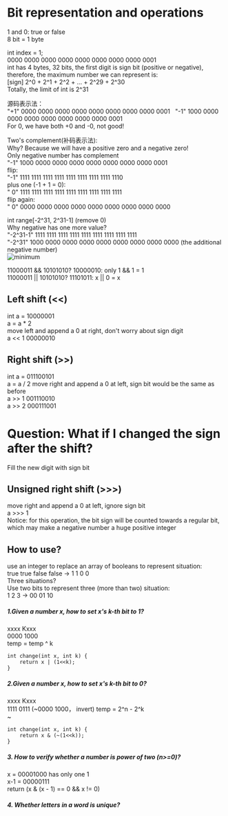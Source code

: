 # Bit representation and operations

1 and 0: true or false  
8 bit = 1 byte


int index = 1;  
0000 0000 0000 0000 0000 0000 0000 0000 0001  
int has 4 bytes, 32 bits, the first digit is sign bit (positive or negative), therefore, the maximum number we can represent is:  
[sign] 2^0 + 2^1 + 2^2 + ... + 2^29 + 2^30  
Totally, the limit of int is 2^31

  
源码表示法：   
"+1" 0000 0000 0000 0000 0000 0000 0000 0000 0001  
"-1" 1000 0000 0000 0000 0000 0000 0000 0000 0001  
For 0, we have both +0 and -0, not good!  
  
Two's complement(补码表示法):  
Why? Because we will have a positive zero and a negative zero!  
Only negative number has complement    
"-1" 1000 0000 0000 0000 0000 0000 0000 0000 0001  
flip:    
"-1" 1111 1111 1111 1111 1111 1111 1111 1111 1110  
plus one (-1 + 1 = 0):    
" 0" 1111 1111 1111 1111 1111 1111 1111 1111 1111  
flip again:    
" 0" 0000 0000 0000 0000 0000 0000 0000 0000 0000  

int range[-2^31, 2^31-1] (remove 0)   
Why negative has one more value?  
"-2^31-1" 1111 1111 1111 1111 1111 1111 1111 1111 1111   
"-2^31"   1000 0000 0000 0000 0000 0000 0000 0000 0000  (the additional negative number)  
![minimum](https://cloud.githubusercontent.com/assets/14355257/20159085/7c3d3382-a6ac-11e6-8db7-728e722cadf9.png)

11000011 && 10101010? 10000010: only 1 && 1 = 1  
11000011 || 10101010? 11101011:      x || 0 = x  

## Left shift (<<)  
int a = 10000001  
a = a * 2  
move left and append a 0 at right, don't worry about sign digit  
a << 1  00000010  

## Right shift (>>)  
int a = 011100101  
a = a / 2
move right and append a 0 at left, sign bit would be the same as before  
a >> 1  001110010  
a >> 2  000111001  

# Question: What if I changed the sign after the shift? 
Fill the new digit with sign bit  

## Unsigned right shift (>>>)  
move right and append a 0 at left, ignore sign bit  
a >>> 1  
Notice: for this operation, the bit sign will be counted towards a regular bit, which may make a negative number a huge positive integer  

## How to use?  
use an integer to replace an array of booleans to represent situation:  
true true false false -> 1 1 0 0    
Three situations?   
Use two bits to represent three (more than two) situation:    
1 2 3 -> 00 01 10   

##### 1.Given a number x, how to set x's k-th bit to 1?  
xxxx Kxxx  
0000 1000  
temp = temp ^ k  
```
int change(int x, int k) {
    return x | (1<<k);    
}
```
##### 2.Given a number x, how to set x's k-th bit to 0?  
xxxx Kxxx  
1111 0111  (~0000 1000， invert)
temp = 2^n - 2^k  
~ 
```
int change(int x, int k) {
    return x & (~(1<<k));    
}
```
##### 3. How to verify whether a number is power of two (n>=0)? 
x   = 00001000 has only one 1  
x-1 = 00000111   
return (x & (x - 1) == 0 && x != 0)

##### 4. Whether letters in a word is unique?  
